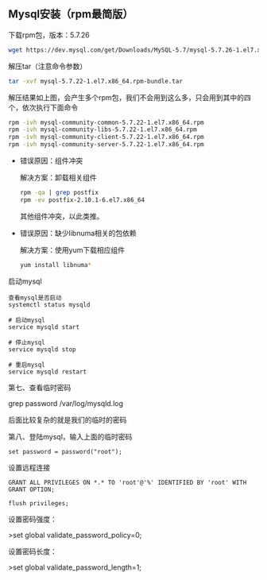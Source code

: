 ## Mysql安装（rpm最简版）

下载rpm包，版本：5.7.26

```sh
wget https://dev.mysql.com/get/Downloads/MySQL-5.7/mysql-5.7.26-1.el7.x86_64.rpm-bundle.tar
```

解压tar（注意命令参数）

```sh
tar -xvf mysql-5.7.22-1.el7.x86_64.rpm-bundle.tar
```

解压结果如上图，会产生多个rpm包，我们不会用到这么多，只会用到其中的四个，依次执行下面命令

```sh
rpm -ivh mysql-community-common-5.7.22-1.el7.x86_64.rpm 
rpm -ivh mysql-community-libs-5.7.22-1.el7.x86_64.rpm 
rpm -ivh mysql-community-client-5.7.22-1.el7.x86_64.rpm 
rpm -ivh mysql-community-server-5.7.22-1.el7.x86_64.rpm 
```

- 错误原因：组件冲突

  解决方案：卸载相关组件

  ```sh
  rpm -qa | grep postfix
  rpm -ev postfix-2.10.1-6.el7.x86_64
  ```

  其他组件冲突，以此类推。

- 错误原因：缺少libnuma相关的包依赖

  解决方案：使用yum下载相应组件

  ```sh
  yum install libnuma*
  ```

启动mysql

    查看mysql是否启动
    systemctl status mysqld
    
    # 启动mysql
    service mysqld start
    
    # 停止mysql
    service mysqld stop
    
    # 重启mysql
    service mysqld restart


 第七、查看临时密码

  grep password /var/log/mysqld.log


  后面比较复杂的就是我们的临时的密码

  第八、登陆mysql，输入上面的临时密码

```
set password = password("root");
```

设置远程连接

```
GRANT ALL PRIVILEGES ON *.* TO 'root'@'%' IDENTIFIED BY 'root' WITH GRANT OPTION;
 
flush privileges;  
```

 

设置密码强度：

\>set global validate_password_policy=0;

设置密码长度：

\>set global validate_password_length=1;

